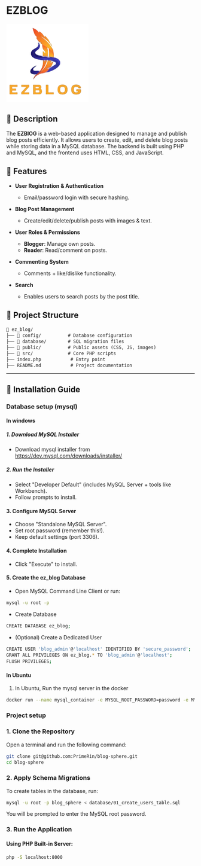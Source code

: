 # EZBLOG
![logo](./public/assets/img/logo.png)

## 📌 Description
The **EZBlOG** is a web-based application designed to manage and publish blog posts efficiently. It allows users to create, edit, and delete blog posts while storing data in a MySQL database. The backend is built using PHP and MySQL, and the frontend uses HTML, CSS, and JavaScript.

## 🚀 Features
- **User Registration & Authentication**  
  - Email/password login with secure hashing.
  
- **Blog Post Management**  
  - Create/edit/delete/publish posts with images & text.

- **User Roles & Permissions**  
  - **Blogger**: Manage own posts.  
  - **Reader**: Read/comment on posts.

- **Commenting System**  
  - Comments + like/dislike functionality.

- **Search**  
  - Enables users to search posts by the post title.

## 📂 Project Structure
```
📁 ez_blog/
├── 📁 config/          # Database configuration
├── 📁 database/        # SQL migration files
├── 📁 public/          # Public assets (CSS, JS, images)
├── 📁 src/             # Core PHP scripts
├── index.php           # Entry point
├── README.md           # Project documentation
```

---

## 🚀 Installation Guide

### Database setup (mysql)
#### In windows
##### 1. Download MySQL Installer
- Download mysql installer from https://dev.mysql.com/downloads/installer/

##### 2. Run the Installer
- Select "Developer Default" (includes MySQL Server + tools like Workbench).
- Follow prompts to install.

#### 3. Configure MySQL Server
- Choose "Standalone MySQL Server".
- Set root password (remember this!).
- Keep default settings (port 3306).

#### 4. Complete Installation
- Click "Execute" to install.

#### 5. Create the ez_blog Database
- Open MySQL Command Line Client or run:
```sh
mysql -u root -p
```

- Create Database
```sh
CREATE DATABASE ez_blog;
```

- (Optional) Create a Dedicated User
```sh
CREATE USER 'blog_admin'@'localhost' IDENTIFIED BY 'secure_password';
GRANT ALL PRIVILEGES ON ez_blog.* TO 'blog_admin'@'localhost';
FLUSH PRIVILEGES;
```

#### In Ubuntu
1. In Ubuntu, Run the mysql server in the docker
 ```sh
 docker run --name mysql_container -e MYSQL_ROOT_PASSWORD=password -e MYSQL_DATABASE=blog_sphere -e MYSQL_USER=blog_user -e MYSQL_PASSWORD=password -p 3306:3306 -v mysql_data:/var/lib/mysql -d mysql:latest 
 ```

### Project setup
### 1. Clone the Repository
Open a terminal and run the following command:
```sh
git clone git@github.com:PrimeRin/blog-sphere.git
cd blog-sphere
```

### 2. Apply Schema Migrations

To create tables in the database, run:
```sh
mysql -u root -p blog_sphere < database/01_create_users_table.sql
```

You will be prompted to enter the MySQL root password.

### 3. Run the Application
#### Using PHP Built-in Server:
```sh
php -S localhost:8000
```
